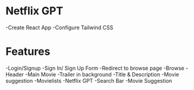 # Netflix GPT

 -Create React App
 -Configure Tailwind CSS

# Features
 -Login/Signup
     -Sign In/ Sign Up Form
     -Redirect to browse page
 -Browse
    -Header
    -Main Movie
       -Trailer in background
       -Title &  Description
       -Movie suggestion
       -Movielists 
-Netflix GPT
  -Search Bar
  -Movie Suggestion       